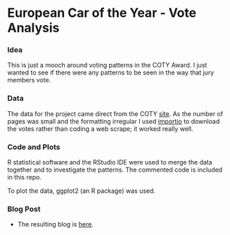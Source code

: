# European Car of the Year - Vote Analysis

### Idea

This is just a mooch around voting patterns in the COTY Award. I just wanted to see if there were any patterns to be seen in the way that jury members vote.

### Data

The data for the project came direct from the COTY [site](http://www.caroftheyear.org/). As the number of pages was small and the formatting irregular I used [importio](https://import.io/) to download the votes rather than coding a web scrape; it worked really well.

### Code and Plots

R statistical software and the RStudio IDE were used to merge the data together and to investigate the patterns. The commented code is included in this repo.

To plot the data, ggplot2 (an R package) was used.

### Blog Post
- The resulting blog is [here](https://github.com/prockley/prockley.github.io/).